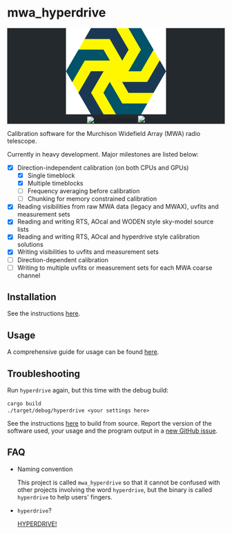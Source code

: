 # mwa_hyperdrive

<div class="bg-gray-dark" align="center" style="background-color:#24292e">
<img src="mdbook/src/hyperdrive.png" height="200px" alt="hyperdrive logo">
<br/>
<img src="https://github.com/MWATelescope/mwa_hyperdrive/workflows/Tests/badge.svg" alt="Linux%20tests">
<a href="https://codecov.io/gh/MWATelescope/mwa_hyperdrive">
  <img src="https://codecov.io/gh/MWATelescope/mwa_hyperdrive/branch/main/graph/badge.svg?token=FSRY8T0G0R"/>
</a>
</div>

Calibration software for the Murchison Widefield Array (MWA) radio telescope.

Currently in heavy development. Major milestones are listed below:

- [x] Direction-independent calibration (on both CPUs and GPUs)
  - [x] Single timeblock
  - [x] Multiple timeblocks
  - [ ] Frequency averaging before calibration
  - [ ] Chunking for memory constrained calibration
- [x] Reading visibilities from raw MWA data (legacy and MWAX), uvfits and
      measurement sets
- [x] Reading and writing RTS, AOcal and WODEN style sky-model source lists
- [x] Reading and writing RTS, AOcal and hyperdrive style calibration
      solutions
- [x] Writing visibilities to uvfits and measurement sets
- [ ] Direction-dependent calibration
- [ ] Writing to multiple uvfits or measurement sets for each MWA coarse channel

## Installation
See the instructions
[here](https://MWATelescope.github.io/mwa_hyperdrive/installation/intro.html).

## Usage

A comprehensive guide for usage can be found
[here](https://MWATelescope.github.io/mwa_hyperdrive/user/intro.html).

## Troubleshooting

Run `hyperdrive` again, but this time with the debug build:

    cargo build
    ./target/debug/hyperdrive <your settings here>

See the instructions
[here](https://MWATelescope.github.io/mwa_hyperdrive/installation/from_source.html)
to build from source. Report the version of the software used, your usage and
the program output in a [new GitHub
issue](https://github.com/MWATelescope/mwa_hyperdrive/issues).

## FAQ

- Naming convention

  This project is called `mwa_hyperdrive` so that it cannot be confused with
  other projects involving the word `hyperdrive`, but the binary is called
  `hyperdrive` to help users' fingers.

- `hyperdrive`?

  [HYPERDRIVE!](https://youtu.be/Mf4_LB32M6Q)
